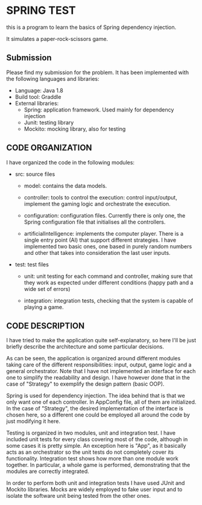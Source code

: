 # SPRING TEST

this is a program to learn the basics of Spring dependency injection.

It simulates a paper-rock-scissors game.


## Submission
Please find my submission for the problem. It has been implemented with the following languages and libraries:

- Language: Java 1.8
- Build tool: Graddle
- External libraries:
  - Spring: application framework. Used mainly for dependency injection
  - Junit: testing library
  - Mockito: mocking library, also for testing


## CODE ORGANIZATION

I have organized the code in the following modules:

- src: source files

  - model: contains the data models.

  - controller: tools to control the execution: control input/output, implement the gaming logic and orchestrate the execution.

  - configuration: configuration files. Currently there is only one, the Spring configuration file that initialises all the controllers.

  - artificialIntelligence: implements the computer player. There is a single entry point (AI) that support different strategies. I have implemented two basic ones, one based in purely random numbers and other that takes into consideration the last user inputs.  

- test: test files

  - unit: unit testing for each command and controller, making sure that they work as expected under different conditions (happy path and a wide set of errors)

  - integration: integration tests, checking that the system is capable of playing a game.

## CODE DESCRIPTION

I have tried to make the application quite self-explanatory, so here I'll be just briefly describe the architecture and some particular decisions.

As can be seen, the application is organized around different modules taking care of the different responsibilities: input, output, game logic and a general orchestrator. Note that I have not implemented an interface for each one to simplify the readability and design. I have however done that in the case of "Strategy" to exemplify the design pattern (basic OOP).

Spring is used for dependency injection. The idea behind that is that we only want one of each controller. In AppConfig file, all of them are initialized. In the case of "Strategy", the desired implementation of the interface is chosen here, so a different one could be employed all around the code by just modifying it here.

Testing is organized in two modules, unit and integration test. I have included unit tests for every class covering most of the code, although in some cases it is pretty simple. An exception here is "App", as it basically acts as an orchestrator so the unit tests do not completely cover its functionality. Integration test shows how more than one module work together. In particular, a whole game is performed, demonstrating that the modules are correctly integrated.

In order to perform both unit and integration tests I have used JUnit and Mockito libraries. Mocks are widely employed to fake user input and to isolate the software unit being tested from the other ones.
